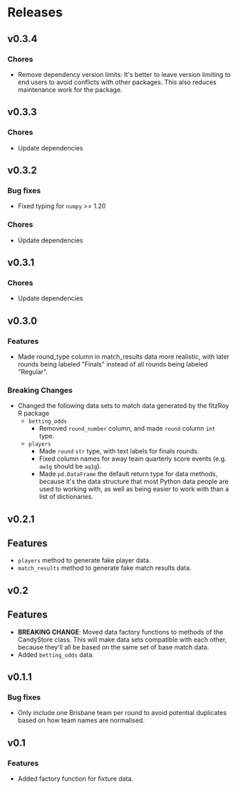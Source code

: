 # Releases

## v0.3.4

### Chores

- Remove dependency version limits: It's better to leave version limiting to end users to avoid conflicts with other packages. This also reduces maintenance work for the package.

## v0.3.3

### Chores

- Update dependencies

## v0.3.2

### Bug fixes

- Fixed typing for `numpy` >= 1.20

### Chores

- Update dependencies

## v0.3.1

### Chores

- Update dependencies

## v0.3.0

### Features
- Made round_type column in match_results data more realistic, with later rounds being labeled "Finals" instead of all rounds being labeled "Regular".

### Breaking Changes
- Changed the following data sets to match data generated by the fitzRoy R package
  - `betting_odds`
    - Removed `round_number` column, and made `round` column `int` type.
  - `players`
    - Made `round` `str` type, with text labels for finals rounds.
    - Fixed column names for away team quarterly score events (e.g. `aw1g` should be `aq1g`).
    - Made `pd.DataFrame` the default return type for data methods, because it's the data structure that most Python data people are used to working with, as well as being easier to work with than a list of dictionaries.

## v0.2.1

## Features
- `players` method to generate fake player data.
- `match_results` method to generate fake match results data.

## v0.2

## Features

- **BREAKING CHANGE**: Moved data factory functions to methods of the CandyStore class. This will make data sets compatible with each other, because they'll all be based on the same set of base match data.
- Added `betting_odds` data.

## v0.1.1

### Bug fixes

- Only include one Brisbane team per round to avoid potential duplicates based on how team names are normalised.

## v0.1

### Features

- Added factory function for fixture data.